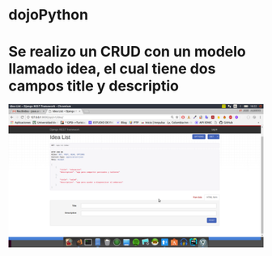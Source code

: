 # dojoPython
# Se realizo un CRUD con un modelo llamado idea, el cual tiene dos campos title y descriptio

![imagen](./idea/empresariales.png)

